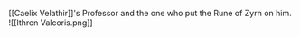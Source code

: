 [[Caelix Velathir]]'s Professor and the one who put the Rune of Zyrn on him.
![[Ithren Valcoris.png]]